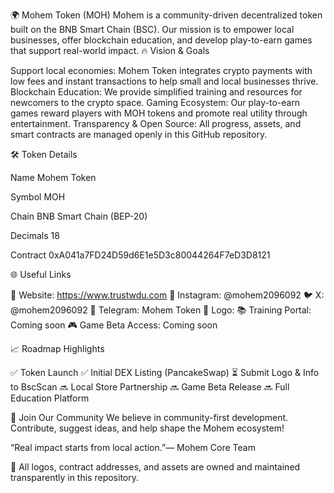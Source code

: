 🌍 Mohem Token (MOH)
Mohem is a community-driven decentralized token built on the BNB Smart Chain (BSC). Our mission is to empower local businesses, offer blockchain education, and develop play-to-earn games that support real-world impact.
🔥 Vision & Goals

Support local economies: Mohem Token integrates crypto payments with low fees and instant transactions to help small and local businesses thrive.
Blockchain Education: We provide simplified training and resources for newcomers to the crypto space.
Gaming Ecosystem: Our play-to-earn games reward players with MOH tokens and promote real utility through entertainment.
Transparency & Open Source: All progress, assets, and smart contracts are managed openly in this GitHub repository.

🛠 Token Details



Name
Mohem Token



Symbol
MOH


Chain
BNB Smart Chain (BEP-20)


Decimals
18


Contract
0xA041a7FD24D59d6E1e5D3c80044264F7eD3D8121


🌐 Useful Links

🔗 Website: https://www.trustwdu.com
📸 Instagram: @mohem2096092
🐦 X: @mohem2096092
💬 Telegram: Mohem Token
🧠 Logo: 
📚 Training Portal: Coming soon
🎮 Game Beta Access: Coming soon

📈 Roadmap Highlights

✅ Token Launch
✅ Initial DEX Listing (PancakeSwap)
⏳ Submit Logo & Info to BscScan
🔜 Local Store Partnership
🔜 Game Beta Release
🔜 Full Education Platform

💬 Join Our Community
We believe in community-first development. Contribute, suggest ideas, and help shape the Mohem ecosystem!

“Real impact starts from local action.”— Mohem Core Team

🔐 All logos, contract addresses, and assets are owned and maintained transparently in this repository.
